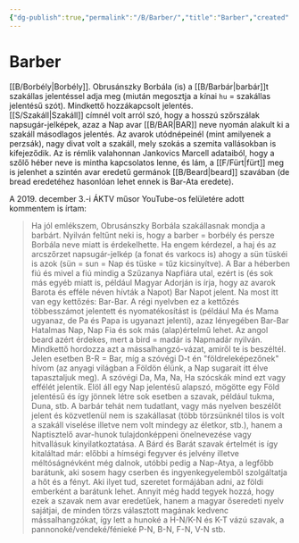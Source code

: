 ```yaml
---
{"dg-publish":true,"permalink":"/B/Barber/","title":"Barber","created":"2024-04-21T14:44","updated":"2025-01-22T15:52"}
---
```



# Barber

[[B/Borbély\|Borbély]]. Obrusánszky Borbála (is) a [[B/Barbár\|barbár]]t szakállas jelentéssel adja meg (miután megosztja a kínai `hu` = szakállas jelentésű szót). Mindkettő hozzákapcsolt jelentés.  
[[S/Szakáll\|Szakáll]] címnél volt arról szó, hogy a hosszú szőrszálak napsugár-jelképek, azaz a Nap avar [[B/BAR\|BAR]] neve nyomán alakult ki a szakáll másodlagos jelentés. Az avarok utódnépeinél (mint amilyenek a perzsák), nagy divat volt a szakáll, mely szokás a szemita vallásokban is kifejeződik. Az is rémlik valahonnan Jankovics Marcell adataiból, hogy a szőlő héber neve is mintha kapcsolatos lenne, és lám, a [[F/Fürt\|fürt]] meg is jelenhet a szintén avar eredetű germánok [[B/Beard\|beard]] szavában (de bread eredetéhez hasonlóan lehet ennek is Bar-Ata eredete).  

A 2019. december 3.-i ÁKTV műsor YouTube-os felületére adott kommentem is írtam:  
> Ha jól emlékszem, Obrusánszky Borbála szakállasnak mondja a barbárt. Nyilván feltűnt neki is, hogy a barber = borbély és persze Borbála neve miatt is érdekelhette. Ha engem kérdezel, a haj és az arcszőrzet napsugár-jelkép (a fonat és varkocs is) ahogy a sün tüskéi is azok (sün = sun = Nap és tüske = tűz kicsinyítve). A Bar a héberben fiú és mivel a fiú mindig a Szűzanya Napfiára utal, ezért is (és sok más egyéb miatt is, például Magyar Adorján is írja, hogy az avarok Barota és efféle néven hívták a Napot) Bar Napot jelent. Na most itt van egy kettőzés: Bar-Bar. A régi nyelvben ez a kettőzés többesszámot jelentett és nyomatékosítást is (például Ma és Mama ugyanaz, de Pa és Papa is ugyanazt jelenti), azaz lényegében Bar-Bar Hatalmas Nap, Nap Fia és sok más (alap)értelmű lehet. Az angol beard azért érdekes, mert a bird = madár is Napmadár nyilván. Mindkettő hordozza azt a mássalhangzó-vázat, amiről te is beszéltél. Jelen esetben B-R = Bar, míg a szóvégi D-t én "földreleképezőnek" hívom (az anyagi világban a Földön élünk, a Nap sugarait itt élve tapasztaljuk meg). A szóvégi Da, Ma, Na, Ha szócskák mind ezt vagy effélét jelentik. Elöl áll egy Nap jelentésű alapszó, mögötte egy Föld jelentésű és így jönnek létre sok esetben a szavak, például tukma, Duna, stb. A barbár tehát nem tudatlant, vagy más nyelven beszélőt jelent és közvetlenül nem is szakállasat (több törzsünknél tilos is volt a szakáll viselése illetve nem volt mindegy az életkor, stb.), hanem a Naptisztelő avar-hunok tulajdonképpeni önelnevezése vagy hitvallásuk kinyilatkoztatása. A Bárd és Barát szavak értelmét is így kitaláltad már: előbbi a hímségi fegyver és jelvény illetve méltóságnévként még dalnok, utóbbi pedig a Nap-Atya, a legfőbb barátunk, aki sosem hagy cserben és ingyenkegyelemből szolgáltatja a hőt és a fényt. Aki ilyet tud, szeretet formájában adni, az földi emberként a barátunk lehet. Annyit még hadd tegyek hozzá, hogy ezek a szavak nem avar eredetűek, hanem a magyar őseredeti nyelv sajátjai, de minden törzs választott magának kedvenc mássalhangzókat, így lett a hunoké a H-N/K-N és K-T vázú szavak, a pannonoké/vendeké/fénieké P-N, B-N, F-N, V-N stb.  